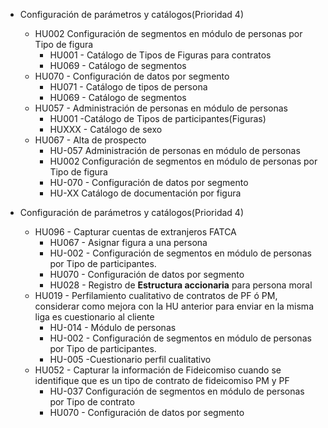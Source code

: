 
- Configuración de parámetros y catálogos(Prioridad 4)

	- HU002 Configuración de segmentos en módulo de personas por Tipo de figura  
		- HU001 - Catálogo de Tipos de Figuras para contratos
		- HU069 - Catálogo de segmentos
	- HU070 - Configuración de datos por segmento  
		- HU071 - Catálogo de tipos de persona
		- HU069 - Catálogo de segmentos
	- HU057 - Administración de personas en módulo de personas  
		- HU001 -Catálogo de Tipos de participantes(Figuras)
		- HUXXX - Catálogo de sexo
	- HU067 - Alta de prospecto  
		- HU-057 Administración de personas en módulo de personas
		- HU002 Configuración de segmentos en módulo de personas por Tipo de figura
		- HU-070 - Configuración de datos por segmento
		- HU-XX Catálogo de documentación por figura
- Configuración de parámetros y catálogos(Prioridad 4)

	- HU096 - Capturar cuentas de extranjeros FATCA  
		- HU067 - Asignar figura a una persona
		- HU-002 - Configuración de segmentos en módulo de personas por Tipo de participantes.
		- HU070 - Configuración de datos por segmento
		- HU028 - Registro de **Estructura accionaria** para persona moral
	- HU019 - Perfilamiento cualitativo de contratos de PF ó PM, considerar como mejora con la HU anterior para enviar en la misma liga es cuestionario al cliente  
		- HU-014 - Módulo de personas
		- HU-002 - Configuración de segmentos en módulo de personas por Tipo de participantes.
		- HU-005 -Cuestionario perfil cualitativo
	- HU052 - Capturar la información de Fideicomiso cuando se identifique que es un tipo de contrato de fideicomiso PM y PF  
		- HU-037 Configuración de segmentos en módulo de personas por Tipo de contrato
		- HU070 - Configuración de datos por segmento